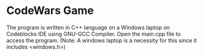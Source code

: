 # CodeWars Game
The program is written in C++ language on a Windows laptop on Codeblocks IDE using GNU-GCC Compiler.
Open the main.cpp file to access the program.
(Note: A windows laptop is a necessity for this since it includes <windows.h>)

